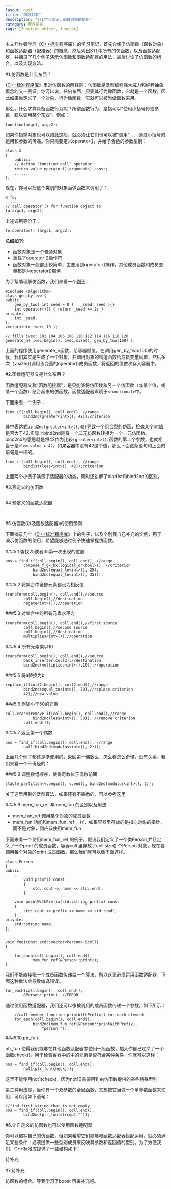 ```yaml
---
layout: post
title: "函数对象"
description: "STL学习笔记，函数对象的使用"
category: 程序语言
tags: [function object, functor]
---
```


本文乃作者学习《[C++标准程序库][1]》的学习笔记，首先介绍了仿函数（函数对象）和函数适配器（配接器）的概念，然后列出STL中所有的仿函数，以及函数适配器，并摘录了几个例子演示仿函数和函数适配器的用法，最后讨论了仿函数的组合，以及实现方法。


#1.仿函数是什么东西？

《[C++标准程序库][1]》里对仿函数的解释是：仿函数是泛型编程强大威力和纯粹抽象概念的又一例证。你可以说，任何东西，只要其行为像函数，它就是一个函数。因此如果你定义了一个对象，行为像函数，它就可以被当做函数来用。

那么，什么才算具备函数行为呢？所谓函数行为，是指可以"使用小括号传递参数，籍以调用某个东西"。例如：

    function(argc1, argc2);


如果你指望对象也可以如此这般，就必须让它们也可以被"调用"——通过小括号的运用和参数的传递。你只需要定义operator()，并给予合适的参数型别：

    class X 
    {
        public:
        // define 'function call' operator
        return-value operator()(arguments) const;
        ......
    };

现在，你可以把这个类别的对象当做函数来调用了：

    X fo;
    ......
    // call operator () for function object to
    fo(argc1, argc2);


上述调用等价于：

    fo.operator() (argc1, argc2); 


**总结如下:**

* 函数对象是一个普通对象
* 重载了operator ()操作符
* 函数对象一般都比较简单，主要用到operator()操作，其他成员函数和成员变量都是为operator()服务

为了帮助理解仿函数，我们来看一个[例子][2]：


    #include <algorithm>
    class gen_by_two {
    public:
        gen_by_two( int seed = 0 ) : _seed( seed ){}
        int operator()() { return _seed += 2; }
    private:
        int _seed;
    };
    vector<int> ivec( 10 );
    
    // fills ivec: 102 104 106 108 110 112 114 116 118 120
    generate_n( ivec.begin(), ivec.size(), gen_by_two(100) );


上面的程序使用generate_n函数，给容器赋值，在调用gen_by_two(100)的时候，我们其实是生成了一个对象，并调用对象的构造函数给成员变量赋值，然后多次（v.size())调用该变量的operator()成员函数，将返回的值依次存入容器中。


#2.函数适配器又是什么东西？

函数适配器又称"函数配接器"，是只能够将仿函数和另一个仿函数（或某个值，或某一个函数）结合起来的仿函数。函数适配器声明于`<functional>`中。

下面来看一个例子：

    find_if(coll.begin(), coll.end(), //range
            bind2nd(greater<int>(), 42));criterion

其中表达式`bind2nd(greater<int>(),42)`导致一个组合型的仿函，检查某个int值是否大于42.实际上bind2nd是将一个二元仿函数转换为一个一元仿函数。bind2nd的意思就是将42作为比较`(greater<int>())`函数的第二个参数，也就相当于是`elem.value > 42`，如果容器中没有42这个值，那么下面这条语句和上面的语句是一样的。

    find_if(coll.begin(), coll.end(), //range
            bind1st(less<int>(), 42));criterion


上面两个小例子演示了适配器的功能，同时还讲解了bind1st和bind2nd的区别。

#3.预定义的仿函数

<a href="http://imgur.com/aRK5q"><img src="http://i.imgur.com/aRK5q.png" title="Hosted by imgur.com" alt="" /></a>

#4.预定义的函数适配器

<a href="http://imgur.com/zo1So"><img src="http://i.imgur.com/zo1So.png" title="Hosted by imgur.com" alt="" /></a>
<a href="http://imgur.com/P8cjv"><img src="http://i.imgur.com/P8cjv.png" title="Hosted by imgur.com" alt="" /></a>
<a href="http://imgur.com/bBRs7"><img src="http://i.imgur.com/bBRs7.png" title="Hosted by imgur.com" alt="" /></a>


#5.仿函数(以及函数适配器)的使用示例

下面摘录几个《[C++标准程序库][1]》上的例子，以及个别我自己补充的实例，用于演示仿函数的使用，希望能够通过例子快速掌握仿函数。

###5.1 查找25或者35第一次出现的位置

    pos = find_if(coll.begin(), coll.end(), //range
            compose_f_gx_hx(logical_or<bool>(), //criterion
                bind2nd(equal_to<int>(), 25),
                bind2nd(equal_to<int>(), 35)));


###5.2 将集合中全部元素都设为相反值

    transform(coll.begin(), coll.end(),//source
            coll.begin(),//destination
            negate<int>());//operation


###5.3 对集合中的所有元素求平方

    transform(coll.begin(), coll.end(),//first source
            coll.begin(),//second source
            coll.begin(),//destination
            multiplies<int>());//operation


###5.4 所有元素乘以10

    transform(coll.begin(), coll.end(),//source
            back_inserter(coll2),//destination
            bind2nd(multiplies<int>(),10));//operation


###5.5 将a替换为b

    replace_if(coll2.begin(), coll2.end(),//range
            bind2nd(equal_to<int>(), 70),//replace criterion
            42);//new value


###5.6 删除小于50的元素

    coll.erase(remove_if(coll.begin(), coll.end(),//range
                bind2nd(less<int>(), 50)), //remove criterion
            coll.end());  


###5.7 返回第一个偶数

    pos = find_if(coll.begin(), coll.end(), //range
            not1(bind2nd(modulus<int>(), 2)));


上面几个例子都还是挺使用的，返回第一偶数么，怎么看怎么奇怪，没有关系，我们来看一个不奇怪的：

###5.8 调整数组顺序，使得奇数位于偶数前面

    stable_partition(v.begin(), v.end(), bind2nd(modulus<int>(), 2));


关于这里用到的泛型算法，如果还有不熟悉的，可以参考[这里][3]


###5.9 mem_fun_ref 与mem_fun 的区别以及用法

- mem_fun_ref:调用某个对象的成员函数
- mem_fun:功能和mem_fun_ref 一样，如果容器里存放的是指向对象的指针，而不是对象，则应该使用mem_fun

下面来看一个使用mem_fun_ref
的例子，假设我们定义了一个类Person,并且定义了一个print
的成员函数，容器coll 里存放了coll.size() 个Person
对象，现在要调用每个对象的print 成员函数，那么我们就可以像下面这样。


    class Person 
    {
    public:
        ...
            void print() const
            {
                std::cout << name << std::endl;
            }
    
        void printWithPrefix(std::string prefix) const
        {
            std::cout << prefix << name << std::endl;
        }
    private:
        std::string name;
    };
    
    
    void foo(const std::vector<Person> &coll)
    {
    
        for_each(coll.begin(), coll.end(), 
                mem_fun_ref(&Person::print));
    }


我们不能直接把一个成员函数传递给一个算法，所以这里必须运用函数适配器，下面这种做法会导致编译错误。

    for_each(coll.begin(), coll.end(),
            &Person::print); //ERROR


通过使用函数适配器，我们还可以像被调用的成员函数传递一个参数。如下所示：

        //call member function printWithPrefix() for each element
        for_each(coll.begin(), coll.end(), 
                bind2nd(mem_fun_ref(&Person::printWithPrefix),
                    "person:"));


###5.10 ptr_fun

ptr_fun 使得我们能够在其他函数适配器中使用一般函数，加入你自己定义了一个函数check()，用于检验容器中的中的元素是否符合某种条件，你就可以这样：

    pos = find_if(coll.begin(), coll.end(),
            not1(ptr_fun(check)));


这里不能使用not1(check)，因为not1()需要用到由仿函数提供的某些特殊型别.

第二种用法是，当你有一个双参数的全局函数，又想把它当做一个单参数函数来使用，可以用如下语句：

    //find first string that is not empty
    pos = find_if(coll.begin(), coll.end(), 
            bind2nd(ptr_fun(strcmp),""));


#6.让自定义的仿函数也可以使用函数适配器

你可以编写自己的仿函数，但如果希望它们能够和函数适配器搭配运用，就必须满足某些条件：必须提供一些型别成员来反映其参数和返回值的型别。为了方便我们，C++标准库提供了一些结构如下：

待补充


#7.待补充

仿函数的组合。等我学习了boost 再来补充吧。

[1]: http://www.amazon.cn/C-%E6%A0%87%E5%87%86%E7%A8%8B%E5%BA%8F%E5%BA%93-%E8%87%AA%E4%BF%AE%E6%95%99%E7%A8%8B%E4%B8%8E%E5%8F%82%E8%80%83%E6%89%8B%E5%86%8C-Nicolai-M-Josuttis/dp/B0011BDOM8
[2]: http://mingxinglai.com/cn/2012/09/generic-algorithm-handbook/#generate_n
[3]: http://mingxinglai.com/cn/2012/09/generic-algorithm-handbook
